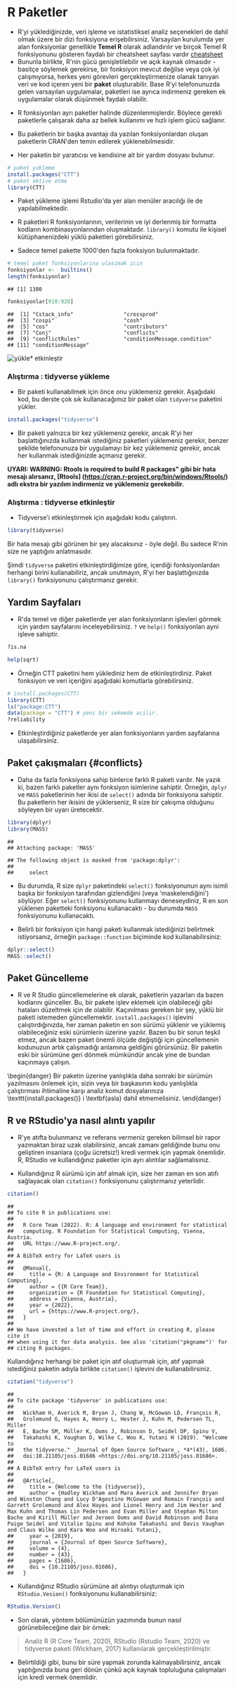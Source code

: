 # R Paketler

- R'yi yüklediğinizde, veri işleme ve istatistiksel analiz seçenekleri de dahil olmak üzere bir dizi fonksiyona erişebilirsiniz. Varsayılan kurulumda yer alan fonksiyonlar genellikle **Temel R** olarak adlandırılır ve birçok Temel R fonksiyonunu gösteren faydalı bir cheatsheet sayfası vardır [cheatsheet](https://github.com/rstudio/cheatsheets/raw/main/base-r.pdf) 
- Bununla birlikte, R'nin gücü genişletilebilir ve açık kaynak olmasıdır - basitçe söylemek gerekirse, bir fonksiyon mevcut değilse veya çok iyi çalışmıyorsa, herkes yeni görevleri gerçekleştirmenize olanak tanıyan veri ve kod içeren yeni bir **paket** oluşturabilir. Base R'yi telefonunuzda gelen varsayılan uygulamalar, paketleri ise ayrıca indirmeniz gereken ek uygulamalar olarak düşünmek faydalı olabilir.

*  R fonksiyonları ayrı paketler halinde düzenlenmişlerdir. Böylece gerekli paketlerle çalışarak daha az bellek kullanımı ve hızlı işlem gücü sağlanır.

*  Bu paketlerin bir başka avantajı da yazılan fonksiyonlardan oluşan paketlerin CRAN'den temin edilerek yüklenebilmesidir.

*  Her paketin bir yaratıcısı ve kendisine ait bir yardım dosyası bulunur.


```r
# paket yukleme
install.packages("CTT")
# paket aktive etme
library(CTT)
```
*  Paket yükleme işlemi Rstudio'da yer alan menüler aracılığı ile de yapılabilmektedir.


*  R paketleri R fonksiyonlarının, verilerinin ve iyi derlenmiş bir formatta kodların kombinasyonlarından oluşmaktadır. `library()` komutu ile kişisel kütüphanenizdeki yüklü paketleri görebilirsiniz.

*   Sadece temel pakette 1000'den fazla fonksiyon bulunmaktadır.


```r
# temel paket fonksiyonlarina ulasimak icin  
fonksiyonlar <-  builtins()
length(fonksiyonlar)
```

```
## [1] 1380
```


```r
fonksiyonlar[910:920]
```

```
##  [1] "Cstack_info"                "crossprod"                 
##  [3] "cospi"                      "cosh"                      
##  [5] "cos"                        "contributors"              
##  [7] "Conj"                       "conflicts"                 
##  [9] "conflictRules"              "conditionMessage.condition"
## [11] "conditionMessage"
```


![yükle* etkinleştir](images/packagebulb.png)


### Alıştırma :  tidyverse yükleme

- Bir paketi kullanabilmek için önce onu yüklemeniz gerekir. Aşağıdaki kod, bu derste çok sık kullanacağımız bir paket olan `tidyverse` paketini yükler.


```r
install.packages("tidyverse")
```

- Bir paketi yalnızca bir kez yüklemeniz gerekir, ancak R'yi her başlattığınızda kullanmak istediğiniz paketleri yüklemeniz gerekir, benzer şekilde telefonunuza bir uygulamayı bir kez yüklemeniz gerekir, ancak her kullanmak istediğinizde açmanız gerekir.

**UYARI: WARNING: Rtools is required to build R packages" gibi bir hata mesajı alırsanız, [Rtools] (https://cran.r-project.org/bin/windows/Rtools/) adlı ekstra bir yazılım indirmeniz ve yüklemeniz gerekebilir.**



### Alıştırma : tidyverse etkinleştir

* Tidyverse'i etkinleştirmek için aşağıdaki kodu çalıştırın.  


```r
library(tidyverse)
```

Bir hata mesajı gibi görünen bir şey alacaksınız - öyle değil. Bu sadece R'nin size ne yaptığını anlatmasıdır.

Şimdi `tidyverse` paketini etkinleştirdiğimize göre, içerdiği fonksiyonlardan herhangi birini kullanabiliriz, ancak unutmayın, R'yi her başlattığınızda `library()` fonksiyonunu çalıştırmanız gerekir.

## Yardım Sayfaları

*  R'da temel ve diğer paketlerde yer alan fonksiyonların işlevleri görmek için yardım sayfalarını inceleyebilirsiniz. `?` ve `help()` fonksiyonları ayni işleve sahiptir.


```r
?is.na

help(sqrt)
```

*  Örneğin CTT paketini hem yüklediniz hem de etkinleştirdiniz. Paket fonksiyon ve veri içeriğini aşağıdaki komutlarla görebilirsiniz.


```r
# install.packages(CTT)
library(CTT)
ls("package:CTT") 
data(package = "CTT") # yeni bir sekmede acilir.
?reliability
```

*  Etkinleştirdiğiniz paketlerde yer alan fonksiyonların yardım sayfalarına ulaşabilirsiniz.


## Paket çakışmaları {#conflicts}

- Daha da fazla fonksiyona sahip binlerce farklı R paketi vardır. Ne yazık ki, bazen farklı paketler aynı fonksiyon isimlerine sahiptir. Örneğin, `dplyr` ve `MASS` paketlerinin her ikisi de `select()` adında bir fonksiyona sahiptir. Bu paketlerin her ikisini de yüklerseniz, R size bir çakışma olduğunu söyleyen bir uyarı üretecektir.


```r
library(dplyr)
library(MASS)
```

```
## 
## Attaching package: 'MASS'
```

```
## The following object is masked from 'package:dplyr':
## 
##     select
```

- Bu durumda, R size `dplyr` paketindeki `select()` fonksiyonunun aynı isimli başka bir fonksiyon tarafından gizlendiğini (veya 'maskelendiğini') söylüyor. Eğer `select()` fonksiyonunu kullanmayı deneseydiniz, R en son yüklenen paketteki fonksiyonu kullanacaktı - bu durumda `MASS` fonksiyonunu kullanacaktı.

- Belirli bir fonksiyon için hangi paketi kullanmak istediğinizi belirtmek istiyorsanız, örneğin `package::function` biçiminde kod kullanabilirsiniz:


```r
dplyr::select()
MASS::select()
```

## Paket Güncelleme

- R ve R Studio güncellemelerine ek olarak, paketlerin yazarları da bazen kodlarını günceller. Bu, bir pakete işlev eklemek için olabileceği gibi hataları düzeltmek için de olabilir. Kaçınılması gereken bir şey, yüklü bir paketi istemeden güncellemektir. `install.packages()` işlevini çalıştırdığınızda, her zaman paketin en son sürümü yüklenir ve yüklemiş olabileceğiniz eski sürümlerin üzerine yazılır. Bazen bu bir sorun teşkil etmez, ancak bazen paket önemli ölçüde değiştiği için güncellemenin kodunuzun artık çalışmadığı anlamına geldiğini görürsünüz. Bir paketin eski bir sürümüne geri dönmek mümkündür ancak yine de bundan kaçınmaya çalışın.

\begin{danger}
Bir paketin üzerine yanlışlıkla daha sonraki bir sürümün yazılmasını
önlemek için, sizin veya bir başkasının kodu yanlışlıkla çalıştırması
ihtimaline karşı analiz komut dosyalarınıza \texttt{install.packages()}
i \textbf{asla} dahil etmemelisiniz.
\end{danger}


## R ve RStudio'ya nasıl alıntı yapılır

- R'ye atıfta bulunmanız ve referans vermeniz gereken bilimsel bir rapor yazmaktan biraz uzak olabilirsiniz, ancak zamanı geldiğinde bunu onu geliştiren insanlara (çoğu ücretsiz!) kredi vermek için yapmak önemlidir. R, RStudio ve kullandığınız paketler için ayrı alıntılar sağlamalısınız.

- Kullandığınız R sürümü için atıf almak için, size her zaman en son atıfı sağlayacak olan `citation()` fonksiyonunu çalıştırmanız yeterlidir.


```r
citation()
```

```
## 
## To cite R in publications use:
## 
##   R Core Team (2022). R: A language and environment for statistical
##   computing. R Foundation for Statistical Computing, Vienna, Austria.
##   URL https://www.R-project.org/.
## 
## A BibTeX entry for LaTeX users is
## 
##   @Manual{,
##     title = {R: A Language and Environment for Statistical Computing},
##     author = {{R Core Team}},
##     organization = {R Foundation for Statistical Computing},
##     address = {Vienna, Austria},
##     year = {2022},
##     url = {https://www.R-project.org/},
##   }
## 
## We have invested a lot of time and effort in creating R, please cite it
## when using it for data analysis. See also 'citation("pkgname")' for
## citing R packages.
```

Kullandığınız herhangi bir paket için atıf oluşturmak için, atıf yapmak istediğiniz paketin adıyla birlikte `citation()` işlevini de kullanabilirsiniz.


```r
citation("tidyverse")
```

```
## 
## To cite package 'tidyverse' in publications use:
## 
##   Wickham H, Averick M, Bryan J, Chang W, McGowan LD, François R,
##   Grolemund G, Hayes A, Henry L, Hester J, Kuhn M, Pedersen TL, Miller
##   E, Bache SM, Müller K, Ooms J, Robinson D, Seidel DP, Spinu V,
##   Takahashi K, Vaughan D, Wilke C, Woo K, Yutani H (2019). "Welcome to
##   the tidyverse." _Journal of Open Source Software_, *4*(43), 1686.
##   doi:10.21105/joss.01686 <https://doi.org/10.21105/joss.01686>.
## 
## A BibTeX entry for LaTeX users is
## 
##   @Article{,
##     title = {Welcome to the {tidyverse}},
##     author = {Hadley Wickham and Mara Averick and Jennifer Bryan and Winston Chang and Lucy D'Agostino McGowan and Romain François and Garrett Grolemund and Alex Hayes and Lionel Henry and Jim Hester and Max Kuhn and Thomas Lin Pedersen and Evan Miller and Stephan Milton Bache and Kirill Müller and Jeroen Ooms and David Robinson and Dana Paige Seidel and Vitalie Spinu and Kohske Takahashi and Davis Vaughan and Claus Wilke and Kara Woo and Hiroaki Yutani},
##     year = {2019},
##     journal = {Journal of Open Source Software},
##     volume = {4},
##     number = {43},
##     pages = {1686},
##     doi = {10.21105/joss.01686},
##   }
```

- Kullandığınız RStudio sürümüne ait alıntıyı oluşturmak için `RStudio.Vesion()` fonksiyonunu kullanabilirsiniz:


```r
RStudio.Version()
```

- Son olarak, yöntem bölümünüzün yazımında bunun nasıl görünebileceğine dair bir örnek:

> Analiz R (R Core Team, 2020), RStudio (Rstudio Team, 2020) ve tidyverse paketi (Wickham, 2017) kullanılarak gerçekleştirilmiştir.

- Belirtildiği gibi, bunu bir süre yapmak zorunda kalmayabilirsiniz, ancak yaptığınızda buna geri dönün çünkü açık kaynak topluluğuna çalışmaları için kredi vermek önemlidir.
